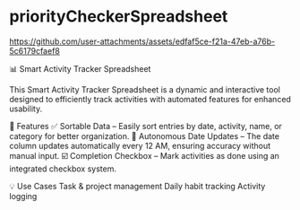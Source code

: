 # priorityCheckerSpreadsheet

https://github.com/user-attachments/assets/edfaf5ce-f21a-47eb-a76b-5c6179cfaef8

📊 Smart Activity Tracker Spreadsheet

This Smart Activity Tracker Spreadsheet is a dynamic and interactive tool designed to efficiently track activities with automated features for enhanced usability.

🔹 Features
✅ Sortable Data – Easily sort entries by date, activity, name, or category for better organization.
📅 Autonomous Date Updates – The date column updates automatically every 12 AM, ensuring accuracy without manual input.
☑️ Completion Checkbox – Mark activities as done using an integrated checkbox system.

💡 Use Cases
Task & project management
Daily habit tracking
Activity logging
